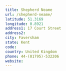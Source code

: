 ```yaml
---
title: Shepherd Neame
url: /shepherd-neame/
latitude: 51.3169
longitude: 0.8921
address1: 17 Court Street
address2: 
city: Faversham
state: Kent
code: 
country: United Kingdom
phone: 44-(01795)-532206
website: 
---
```


